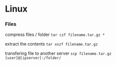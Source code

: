 # Linux

### Files
compress files / folder
`tar czf filename.tar.gz *`

extract the contents
`tar xvzf filename.tar.gz`

transfering file to another server
`scp filename.tar.gz [user]@[ipserver]:/folder/`